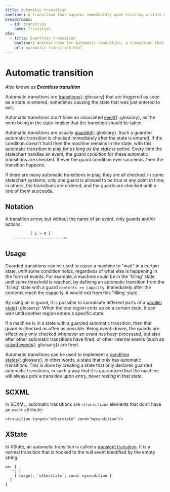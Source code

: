 ```yaml
---
title: Automatic transition
oneliner: A transition that happens immediately upon entering a state or immediately after a condition arises
breadcrumbs:
  - id: transition
    name: Transition
aka:
  - title: Eventless transition
    oneliner: Another name for Automatic transition, a transition that is not tied to a particular event
    url: automatic-transition.html
---
```


# Automatic transition

_Also known as **Eventless transition**_

Automatic transitions are [transitions](transition.html){:.glossary} that are triggered as soon as a state is entered, sometimes causing the state that was just entered to exit.

Automatic transitions don't have an associated [event](event.html){:.glossary}, as the mere being in the state implies that the transition should be taken.

Automatic transitions are usually [guarded](guard.html){:.glossary}. Such a guarded automatic transition is checked immediately after the state is entered. If the condition doesn't hold then the machine remains in the state, with this automatic transition in play _for as long as the state is active_. Every time the statechart handles an event, the guard condition for these automatic transitions are checked. If ever the guard condition ever succeeds, then the transition happens.

If there are many automatic transitions in play, they are all checked. In some statechart systems, only one guard is allowed to be true at any point in time; in others, the transitions are ordered, and the guards are checked until a one of them succeeds.

## Notation

A transition arrow, but without the name of an event, only guards and/or actions.

```
           [ i > 4 ]
    ---------------------->
```

## Usage

Guarded transitions can be used to cause a machine to "wait" in a certain state, _until_ some condition holds, regardless of what else is happening in the form of events. For example, a machine could be in the 'filling' state until some threshold is reached, by defining an automatic transition from the 'filling' state with a guard `contents >= capacity`. Immediately after the contents reach the capacity, it would exit from this 'filling' state.

By using an _in_ guard, it is possible to coordinate different parts of a [parallel state](parallel-state.html){:.glossary}. When the one region ends up on a certain state, it can wait until another region enters a specific state.

If a machine is in a state with a guarded automatic transition, then that guard is checked as often as possible. Being event–driven, the guards are effectively only checked whenever an event has been processed, but also after other automatic transitions have fired, or other internal events (such as [raised events](raised-event.html){:.glossary}) are fired.

Automatic transitions can be used to implement a [condition states](condition-state.html){:.glossary}, in other words, a state that only has automatic transitions. This is done by creating a state that only declares guarded automatic transitions, in such a way that it is guaranteed that the machine will always pick a transition upon entry, never _resting_ in that state.

## SCXML

In SCXML, automatic transitions are `<transition>` elements that don't have an `event` attribute:

```
<transition target="otherstate" cond="mycondition"/>
```

## XState

In XState, an automatic transition is called a [transient transition](https://xstate.js.org/docs/guides/transitions.html#transient-transitions). It is a normal transition that is hooked to the null event identified by the empty string:

```
on: {
  '': [
    { target: 'otherstate', cond: mycondition }
  ]
}
```
